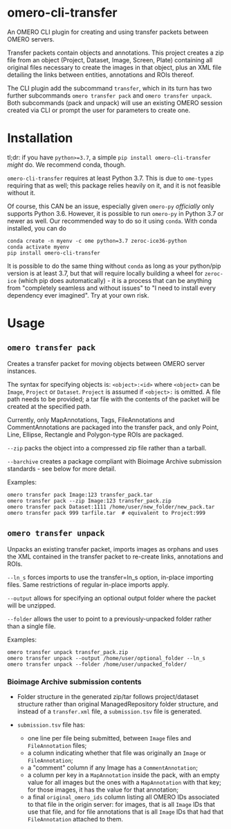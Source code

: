 # omero-cli-transfer
An OMERO CLI plugin for creating and using transfer packets between OMERO servers.

Transfer packets contain objects and annotations. This project creates a zip file from an object 
(Project, Dataset, Image, Screen, Plate) containing all original files necessary to create the images 
in that object, plus an XML file detailing the links between entities, annotations and ROIs thereof.

The CLI plugin add the subcommand `transfer`, which in its turn has two further subcommands `omero transfer pack` and `omero transfer unpack`. Both subcommands (pack and unpack) will use an existing OMERO session created via CLI or prompt the user for parameters to create one.

# Installation
tl;dr: if you have `python>=3.7`, a simple `pip install omero-cli-transfer` _might_ do. We recommend conda, though.

`omero-cli-transfer` requires at least Python 3.7. This is due to `ome-types` requiring that as well;
this package relies heavily on it, and it is not feasible without it. 

Of course, this CAN be an issue, especially given `omero-py` _officially_ only supports Python 3.6. However,
it is possible to run `omero-py` in Python 3.7 or newer as well. Our recommended way to do so it using `conda`.
With conda installed, you can do
```
conda create -n myenv -c ome python=3.7 zeroc-ice36-python
conda activate myenv
pip install omero-cli-transfer
```
It is possible to do the same thing without `conda` as long as your python/pip version is at least 3.7,
but that will require locally building a wheel for `zeroc-ice` (which pip does automatically) - it is a
process that can be anything from "completely seamless and without issues" to "I need to install every 
dependency ever imagined". Try at your own risk.

# Usage

## `omero transfer pack`

Creates a transfer packet for moving objects between OMERO server instances.

The syntax for specifying objects is: `<object>:<id>` where `<object>` can be `Image`, `Project` or `Dataset`. `Project` is assumed if `<object>:` is omitted. A file path needs to be provided; a tar file with the contents of the packet will be created at the specified path.

Currently, only MapAnnotations, Tags, FileAnnotations and CommentAnnotations are packaged into the transfer pack, and only Point, Line, Ellipse, Rectangle and Polygon-type ROIs are packaged.

`--zip` packs the object into a compressed zip file rather than a tarball.

`--barchive` creates a package compliant with Bioimage Archive submission standards - see below for more detail.

Examples:
```
omero transfer pack Image:123 transfer_pack.tar
omero transfer pack --zip Image:123 transfer_pack.zip
omero transfer pack Dataset:1111 /home/user/new_folder/new_pack.tar
omero transfer pack 999 tarfile.tar  # equivalent to Project:999
```

## `omero transfer unpack`

Unpacks an existing transfer packet, imports images as orphans and uses the XML contained in the transfer packet to re-create links, annotations and ROIs.

`--ln_s` forces imports to use the transfer=ln_s option, in-place importing files. Same restrictions of regular in-place imports apply.

`--output` allows for specifying an optional output folder where the packet will be unzipped.

`--folder` allows the user to point to a previously-unpacked folder rather than a single file.

Examples:
```
omero transfer unpack transfer_pack.zip
omero transfer unpack --output /home/user/optional_folder --ln_s
omero transfer unpack --folder /home/user/unpacked_folder/
```

### Bioimage Archive submission contents

- Folder structure in the generated zip/tar follows project/dataset structure rather than original ManagedRepository folder structure, and instead of a `transfer.xml` file, a `submission.tsv` file is generated.
- `submission.tsv` file has:

    - one line per file being submitted, between `Image` files and `FileAnnotation` files;
    - a column indicating whether that file was originally an `Image` or `FileAnnotation`;
    - a "comment" column if any Image has a `CommentAnnotation`;
    - a column per key in a `MapAnnotation` inside the pack, with an empty value for all images but the ones with a `MapAnnotation` with that key; for those images, it has the value for that annotation;
    - a final `original_omero_ids` column listing all OMERO IDs associated to that file in the origin server: for images, that is all `Image` IDs that use that file, and for file annotations that is all `Image` IDs that had that `FileAnnotation` attached to them.
